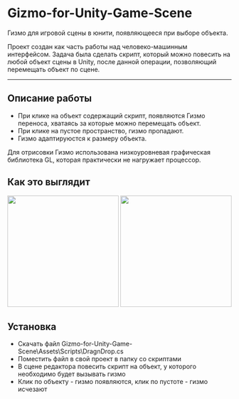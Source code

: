 # Gizmo-for-Unity-Game-Scene
Гизмо для игровой сцены в юнити, появляющееся при выборе объекта.

Проект создан как часть работы над человеко-машинным интерфейсом.
Задача была сделать скрипт, который можно повесить на любой объект сцены в Unity, после данной операции, позволяющий перемещать объект по сцене.
____
## Описание работы
- При клике на объект содержащий скрипт, появляются Гизмо переноса, хватаясь за которые можно перемещать объект.
- При клике на пустое пространство, гизмо пропадают.
- Гизмо адаптируюстся к размеру объекта.

Для отрисовки Гизмо использована низкоуровневая графическая библиотека GL, которая практически не нагружает процессор.

## Как это выглядит

<img src ="https://sun9-84.userapi.com/s/v1/if2/2QMXzGDVJp0OAKy2IOp8DmqJiFv8l2IIKhWvYDuSDIFeISmpNeVYywQJu628cVU0e-_yqBqFwwmmRJPTpSfvOcIF.jpg?size=833x388&quality=96&type=album" widht="450" height="250">
<img src ="https://sun9-17.userapi.com/s/v1/if2/CxPpgtzTP7O_hADSfqCRwYsnEJiDQUAVoKxtGHvsWRxaGF-YkJw_AiT5ib2cjTrNXyAGdp2cVuL6nIfeE5Qdbfcw.jpg?size=885x410&quality=96&type=album" widht="450" height="250">

## Установка
- Скачать файл Gizmo-for-Unity-Game-Scene\Assets\Scripts\DragnDrop.cs
- Поместить файл в свой проект в папку со скриптами
- В сцене редактора повесить скрипт на объект, у которого необходимо будет вызывать гизмо
- Клик по объекту - гизмо появляются, клик по пустоте - гизмо исчезают
